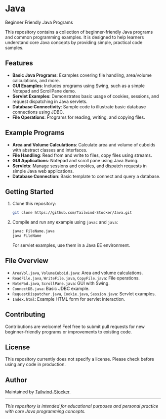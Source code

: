 # Java

Beginner Friendly Java Programs

This repository contains a collection of beginner-friendly Java programs and common programming examples. It is designed to help learners understand core Java concepts by providing simple, practical code samples.

## Features

- **Basic Java Programs**: Examples covering file handling, area/volume calculations, and more.
- **GUI Examples**: Includes programs using Swing, such as a simple Notepad and ScrollPane demo.
- **Servlet Examples**: Demonstrates basic usage of cookies, sessions, and request dispatching in Java servlets.
- **Database Connectivity**: Sample code to illustrate basic database connections using JDBC.
- **File Operations**: Programs for reading, writing, and copying files.

## Example Programs

- **Area and Volume Calculations**: Calculate area and volume of cuboids with abstract classes and interfaces.
- **File Handling**: Read from and write to files, copy files using streams.
- **GUI Applications**: Notepad and scroll pane using Java Swing.
- **Servlets**: Manage sessions and cookies, and dispatch requests in simple Java web applications.
- **Database Connection**: Basic template to connect and query a database.

## Getting Started

1. Clone this repository:
   ```sh
   git clone https://github.com/Tailwind-Stocker/Java.git
   ```
2. Compile and run any example using `javac` and `java`:
   ```sh
   javac FileName.java
   java FileName
   ```
   For servlet examples, use them in a Java EE environment.

## File Overview

- `AreaVol.java`, `VolumeCuboid.java`: Area and volume calculations.
- `ReadFile.java`, `WriteFile.java`, `CopyFile.java`: File operations.
- `NotePad.java`, `ScrollPane.java`: GUI with Swing.
- `ConnectDB.java`: Basic JDBC example.
- `RequestDispatcher.java`, `Cookie.java`, `Session.java`: Servlet examples.
- `Index.html`: Example HTML form for servlet interaction.

## Contributing

Contributions are welcome! Feel free to submit pull requests for new beginner-friendly programs or improvements to existing code.

## License

This repository currently does not specify a license. Please check before using any code in production.

## Author

Maintained by [Tailwind-Stocker](https://github.com/Tailwind-Stocker).

---
*This repository is intended for educational purposes and personal practice with core Java programming concepts.*
